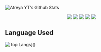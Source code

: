 ![Atreya YT's Github Stats](https://github-readme-stats.vercel.app/api?username=diwasatreya&show_icons=true&theme=tokyonight)

<p align="center">
<img src="https://img.shields.io/badge/Node.JS-black?style=for-the-badge&logo=node.js" />
<img src="https://img.shields.io/badge/-HTML5-black?style=for-the-badge&logo=HTML5" />
<img src="https://img.shields.io/badge/CSS-black?style=for-the-badge&logo=css3&logoColor=#1572B6" />
<img src="https://img.shields.io/badge/Javascript-black?style=for-the-badge&logo=javascript" />
<img src="https://img.shields.io/badge/Font%20Awesome-black?style=for-the-badge&logo=Font%20Awesome" />
</p>

 ## Language Used
  ![Top Langs](https://github-readme-stats.vercel.app/api/top-langs/?username=diwasatreya)]()

